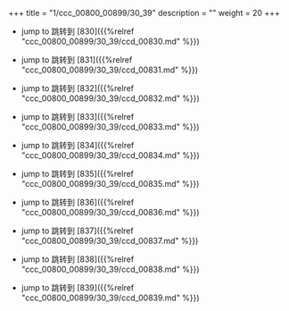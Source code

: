 +++
title = "1/ccc_00800_00899/30_39"
description = ""
weight = 20
+++

* jump to 跳转到 [830]({{%relref "ccc_00800_00899/30_39/ccd_00830.md" %}})

* jump to 跳转到 [831]({{%relref "ccc_00800_00899/30_39/ccd_00831.md" %}})

* jump to 跳转到 [832]({{%relref "ccc_00800_00899/30_39/ccd_00832.md" %}})

* jump to 跳转到 [833]({{%relref "ccc_00800_00899/30_39/ccd_00833.md" %}})

* jump to 跳转到 [834]({{%relref "ccc_00800_00899/30_39/ccd_00834.md" %}})

* jump to 跳转到 [835]({{%relref "ccc_00800_00899/30_39/ccd_00835.md" %}})

* jump to 跳转到 [836]({{%relref "ccc_00800_00899/30_39/ccd_00836.md" %}})

* jump to 跳转到 [837]({{%relref "ccc_00800_00899/30_39/ccd_00837.md" %}})

* jump to 跳转到 [838]({{%relref "ccc_00800_00899/30_39/ccd_00838.md" %}})

* jump to 跳转到 [839]({{%relref "ccc_00800_00899/30_39/ccd_00839.md" %}})

